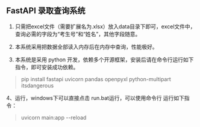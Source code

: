 ## FastAPI 录取查询系统

1. 只需把excel文件（需要扩展名为.xlsx）放入data目录下即可，excel文件中，查询必需的字段为“考生号”和“姓名”，其他字段随意。

2. 本系统采用把数据全部读入内存后在内存中查询，性能极好。

2. 本系统是采用 python 开发，依赖多个开源框架，安装后请在命令行运行如下指令，即可安装成功依赖。
> pip install fastapi uvicorn pandas openpyxl python-multipart itsdangerous

4、运行，windows下可以直接点击 run.bat运行，可以使用命令行 运行如下指令：
> uvicorn main:app --reload
